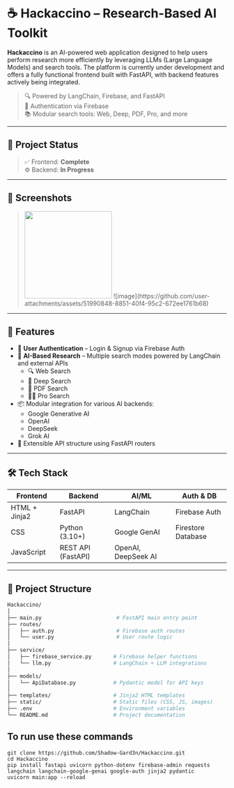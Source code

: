 # ☕ Hackaccino – Research-Based AI Toolkit

**Hackaccino** is an AI-powered web application designed to help users perform research more efficiently by leveraging LLMs (Large Language Models) and search tools. The platform is currently under development and offers a fully functional frontend built with FastAPI, with backend features actively being integrated.

> 🔍 Powered by LangChain, Firebase, and FastAPI  
> 🔐 Authentication via Firebase  
> 📚 Modular search tools: Web, Deep, PDF, Pro, and more

---

## 🚧 Project Status

> ✅ Frontend: **Complete**  
> ⚙️ Backend: **In Progress**

---

## 📸 Screenshots

> <img src="https://github.com/user-attachments/assets/014d176f-225c-4357-bdd4-3df2925a2ba5" width="200"/>
> ![image](https://github.com/user-attachments/assets/51990848-8851-40f4-95c2-672ee1761b68)

---

## 🧠 Features

- 🔐 **User Authentication** – Login & Signup via Firebase Auth
- 🧪 **AI-Based Research** – Multiple search modes powered by LangChain and external APIs
  - 🔍 Web Search
  - 🧠 Deep Search
  - 📄 PDF Search
  - 🧑‍🔬 Pro Search
- 📦 Modular integration for various AI backends:
  - Google Generative AI
  - OpenAI
  - DeepSeek
  - Grok AI
- 🧩 Extensible API structure using FastAPI routers

---

## 🛠️ Tech Stack

| Frontend        | Backend              | AI/ML               | Auth & DB          |
|-----------------|----------------------|---------------------|--------------------|
| HTML + Jinja2   | FastAPI              | LangChain           | Firebase Auth      |
| CSS             | Python (3.10+)       | Google GenAI        | Firestore Database |
| JavaScript      | REST API (FastAPI)   | OpenAI, DeepSeek AI |                    |

---

## 📁 Project Structure

```bash
Hackaccino/
│
├── main.py                        # FastAPI main entry point
├── routes/
│   ├── auth.py                    # Firebase auth routes
│   └── user.py                    # User route logic
│
├── service/
│   ├── firebase_service.py       # Firebase helper functions
│   └── llm.py                    # LangChain + LLM integrations
│
├── models/
│   └── ApiDatabase.py            # Pydantic model for API keys
│
├── templates/                    # Jinja2 HTML templates
├── static/                       # Static files (CSS, JS, images)
├── .env                          # Environment variables
└── README.md                     # Project documentation
```


## To run use these commands
```
git clone https://github.com/Shadow-Gard3n/Hackaccino.git
cd Hackaccino
pip install fastapi uvicorn python-dotenv firebase-admin requests langchain langchain-google-genai google-auth jinja2 pydantic
uvicorn main:app --reload


